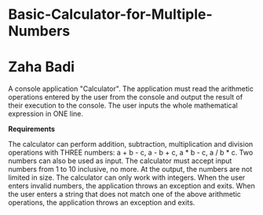 # Basic-Calculator-for-Multiple-Numbers

# Zaha Badi

A console application "Calculator". The application must read the arithmetic operations entered by the user from the console and output the result of their execution to the console.
The user inputs the whole mathematical expression in ONE line.



**Requirements**

The calculator can perform addition, subtraction, multiplication and division operations with THREE numbers: a + b - c, a - b + c, a * b - c, a / b * c.
Two numbers can also be used as input.
The calculator must accept input numbers from 1 to 10 inclusive, no more. At the output, the numbers are not limited in size.
The calculator can only work with integers.
When the user enters invalid numbers, the application throws an exception and exits.
When the user enters a string that does not match one of the above arithmetic operations, the application throws an exception and exits.
